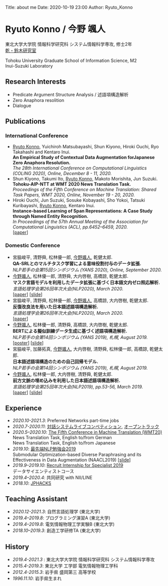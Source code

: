 Title: about me
Date: 2020-10-19 23:00
Author: Ryuto_Konno
<!-- Header_Cover: image.png -->

# Ryuto Konno / 今野 颯人
東北大学大学院 情報科学研究科 システム情報科学専攻, 修士2年  
[乾・鈴木研究室](https://www.nlp.ecei.tohoku.ac.jp/)

Tohoku University Graduate School of Information Science, M2  
Inui-Suzuki Laboratory

## Research Interests
- Predicate Argument Structure Analysis / 述語項構造解析
- Zero Anaphora resolition
- Dialogue

## Publications
### International Conference
- <u>Ryuto Konno</u>, Yuichiroh Matsubayashi, Shun Kiyono, Hiroki Ouchi, Ryo Takahashi and Kentaro Inui.  
**An Empirical Study of Contextual Data Augmentation forJapanese Zero Anaphora Resolution.**  
*The 28th International Conference on Computational Linguistics (COLING 2020), Online, December 8 - 11, 2020.*
- Shun Kiyono, Takumi Ito, <u>Ryuto Konno</u>, Makoto Morishita, Jun Suzuki.  
**Tohoku-AIP-NTT at WMT 2020 News Translation Task.**  
*Proceedings of the Fifth Conference on Machine Translation: Shared Task Papers, WMT 2020, Online, November 19 - 20, 2020.*
- Hiroki Ouchi, Jun Suzuki, Sosuke Kobayashi, Sho Yokoi, Tatsuki Kuribayashi, <u>Ryuto Konno</u>, Kentaro Inui.  
**Instance-based Learning of Span Representations: A Case Study through Named Entity Recognition.**  
*In Proceedings of the 57th Annual Meeting of the Association for Computational Linguistics (ACL), pp.6452–6459, 2020.*  
[[paper](https://arxiv.org/abs/2004.14514)]

### Domestic Conference
- 宮脇峻平, 清野舜, 松林優一郎, <u>今野颯人</u>, 乾健太郎.  
**QA-SRLとのマルチタスク学習による意味役割付与のデータ拡張.**  
*NLP若手の会第15回シンポジウム (YANS 2020), Online, September 2020.*
- <u>今野颯人</u>, 松林優一郎, 清野舜, 大内啓樹, 高橋諒, 乾健太郎.  
**マスク言語モデルを利用したデータ拡張に基づく日本語文内ゼロ照応解析.**  
*言語処理学会第26回年次大会(NLP2020), March 2020.*  
[[paper](https://ryuto10.github.io/files/NLP2020_paper.pdf)]   [[slide](https://ryuto10.github.io/files/NLP2020_slide.pdf)]
- 宮脇峻平, 清野舜, 松林優一郎, <u>今野颯人</u>, 高橋諒, 大内啓樹, 乾健太郎.  
**反復改良法を用いた日本語述語項構造解析.**  
*言語処理学会第26回年次大会(NLP2020), March 2020.*  
[[paper](https://www.anlp.jp/proceedings/annual_meeting/2020/pdf_dir/C5-2.pdf)]
- <u>今野颯人</u>, 松林優一郎, 清野舜, 高橋諒, 大内啓樹, 乾健太郎.  
**BERTによる擬似訓練データ生成に基づく述語項構造解析.**  
*NLP若手の会第14回シンポジウム (YANS 2019), 札幌, August 2019.*  
[[poster](https://ryuto10.github.io/files/Yans2019_poster.pdf)]   [[slide](https://ryuto10.github.io/files/Yans2019_slide.pdf)]
- 宮脇峻平, 加藤拓真, <u>今野颯人</u>, 大内啓樹, 清野舜, 松林優一郎, 高橋諒, 乾健太郎.  
**日本語述語項構造のための自己回帰モデル.**  
*NLP若手の会第14回シンポジウム (YANS 2019), 札幌, August 2019.*
- <u>今野颯人</u>, 松林優一郎, 大内啓樹, 清野舜, 乾健太郎.  
**前⽅⽂脈の埋め込みを利⽤した⽇本語述語項構造解析.**  
*言語処理学会第25回年次大会(NLP2019), pp.53-56, March 2019.*  
[[paper](https://ryuto10.github.io/files/NLP2019_paper.pdf)]   [[slide](https://ryuto10.github.io/files/NLP2019_slide.pdf)]

## Experience
- *2020.10-2021.3*: Preferred Networks part-time jobs
- *2020.7-2020.11*: [対話システムライブコンペティション](https://dialog-system-live-competition.github.io/dslc3/index.html), [オープントラック](https://dialog-system-live-competition.github.io/dslc3/opentrack.html)
- *2020.5–2020.10*: [The Fifth Conference in Machine Translation (WMT20)](http://www.statmt.org/wmt20/)  
News Translation Task, English to/from German  
News Translation Task, English to/from Japanese
- *2019.10*: [最先端NLP勉強会2019](https://sites.google.com/view/snlp-jp/home/2019?authuser=0)  
Submodular Optimization-based Diverse Paraphrasing and its Effectiveness in Data Augmentation (NAACL2019) [[slide](https://ryuto10.github.io/files/SNLP2019_slide.pdf)]
- *2019.9–2019.10*: [Recruit Internship for Specialist 2019](https://www.recruit-jinji.jp/internship/)  
データサイエンティストコース
- *2019.4–2020.4*: 共同研究 with NII/LINE
- *2018.10*: [JPHACKS](https://jphacks.com/2018/)

## Teaching Assistant
- *2020.12-2021.3*: 自然言語処理学 (東北大学)
- *2019.4–2019.8*: プログラミング演習A (東北大学)
- *2019.4–2019.8*: 電気情報物理工学実験B (東北大学)
- *2018.10–2019.3*: 創造工学研修TA (東北大学)

## History
- *2019.4-2021.3* : 東北大学大学院 情報科学研究科 システム情報科学専攻
- *2015.4-2019.3*: 東北大学 工学部 電気情報物理工学科
- *2012.4-2015.3*: 岩手県 盛岡第三 高等学校
- *1996.11.10*: 岩手県生まれ
